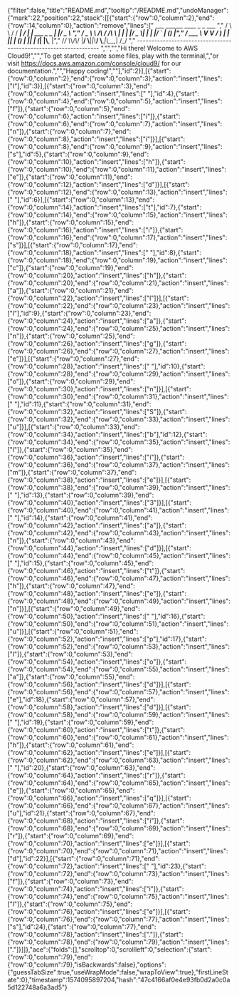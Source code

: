 {"filter":false,"title":"README.md","tooltip":"/README.md","undoManager":{"mark":22,"position":22,"stack":[[{"start":{"row":0,"column":2},"end":{"row":14,"column":0},"action":"remove","lines":["       ___        ______     ____ _                 _  ___  ","        / \\ \\      / / ___|   / ___| | ___  _   _  __| |/ _ \\ ","       / _ \\ \\ /\\ / /\\___ \\  | |   | |/ _ \\| | | |/ _` | (_) |","      / ___ \\ V  V /  ___) | | |___| | (_) | |_| | (_| |\\__, |","     /_/   \\_\\_/\\_/  |____/   \\____|_|\\___/ \\__,_|\\__,_|  /_/ "," ----------------------------------------------------------------- ","","","Hi there! Welcome to AWS Cloud9!","","To get started, create some files, play with the terminal,","or visit https://docs.aws.amazon.com/console/cloud9/ for our documentation.","","Happy coding!",""],"id":2}],[{"start":{"row":0,"column":2},"end":{"row":0,"column":3},"action":"insert","lines":["I"],"id":3}],[{"start":{"row":0,"column":3},"end":{"row":0,"column":4},"action":"insert","lines":[" "],"id":4},{"start":{"row":0,"column":4},"end":{"row":0,"column":5},"action":"insert","lines":["f"]},{"start":{"row":0,"column":5},"end":{"row":0,"column":6},"action":"insert","lines":["i"]},{"start":{"row":0,"column":6},"end":{"row":0,"column":7},"action":"insert","lines":["n"]},{"start":{"row":0,"column":7},"end":{"row":0,"column":8},"action":"insert","lines":["i"]}],[{"start":{"row":0,"column":8},"end":{"row":0,"column":9},"action":"insert","lines":["s"],"id":5},{"start":{"row":0,"column":9},"end":{"row":0,"column":10},"action":"insert","lines":["h"]},{"start":{"row":0,"column":10},"end":{"row":0,"column":11},"action":"insert","lines":["e"]},{"start":{"row":0,"column":11},"end":{"row":0,"column":12},"action":"insert","lines":["d"]}],[{"start":{"row":0,"column":12},"end":{"row":0,"column":13},"action":"insert","lines":[" "],"id":6}],[{"start":{"row":0,"column":13},"end":{"row":0,"column":14},"action":"insert","lines":["t"],"id":7},{"start":{"row":0,"column":14},"end":{"row":0,"column":15},"action":"insert","lines":["h"]},{"start":{"row":0,"column":15},"end":{"row":0,"column":16},"action":"insert","lines":["i"]},{"start":{"row":0,"column":16},"end":{"row":0,"column":17},"action":"insert","lines":["s"]}],[{"start":{"row":0,"column":17},"end":{"row":0,"column":18},"action":"insert","lines":[" "],"id":8},{"start":{"row":0,"column":18},"end":{"row":0,"column":19},"action":"insert","lines":["c"]},{"start":{"row":0,"column":19},"end":{"row":0,"column":20},"action":"insert","lines":["h"]},{"start":{"row":0,"column":20},"end":{"row":0,"column":21},"action":"insert","lines":["a"]},{"start":{"row":0,"column":21},"end":{"row":0,"column":22},"action":"insert","lines":["l"]}],[{"start":{"row":0,"column":22},"end":{"row":0,"column":23},"action":"insert","lines":["l"],"id":9},{"start":{"row":0,"column":23},"end":{"row":0,"column":24},"action":"insert","lines":["a"]},{"start":{"row":0,"column":24},"end":{"row":0,"column":25},"action":"insert","lines":["n"]},{"start":{"row":0,"column":25},"end":{"row":0,"column":26},"action":"insert","lines":["g"]},{"start":{"row":0,"column":26},"end":{"row":0,"column":27},"action":"insert","lines":["e"]}],[{"start":{"row":0,"column":27},"end":{"row":0,"column":28},"action":"insert","lines":[" "],"id":10},{"start":{"row":0,"column":28},"end":{"row":0,"column":29},"action":"insert","lines":["o"]},{"start":{"row":0,"column":29},"end":{"row":0,"column":30},"action":"insert","lines":["n"]}],[{"start":{"row":0,"column":30},"end":{"row":0,"column":31},"action":"insert","lines":[" "],"id":11},{"start":{"row":0,"column":31},"end":{"row":0,"column":32},"action":"insert","lines":["S"]},{"start":{"row":0,"column":32},"end":{"row":0,"column":33},"action":"insert","lines":["u"]}],[{"start":{"row":0,"column":33},"end":{"row":0,"column":34},"action":"insert","lines":["b"],"id":12},{"start":{"row":0,"column":34},"end":{"row":0,"column":35},"action":"insert","lines":["l"]},{"start":{"row":0,"column":35},"end":{"row":0,"column":36},"action":"insert","lines":["i"]},{"start":{"row":0,"column":36},"end":{"row":0,"column":37},"action":"insert","lines":["m"]},{"start":{"row":0,"column":37},"end":{"row":0,"column":38},"action":"insert","lines":["e"]}],[{"start":{"row":0,"column":38},"end":{"row":0,"column":39},"action":"insert","lines":[" "],"id":13},{"start":{"row":0,"column":39},"end":{"row":0,"column":40},"action":"insert","lines":["3"]}],[{"start":{"row":0,"column":40},"end":{"row":0,"column":41},"action":"insert","lines":[" "],"id":14},{"start":{"row":0,"column":41},"end":{"row":0,"column":42},"action":"insert","lines":["a"]},{"start":{"row":0,"column":42},"end":{"row":0,"column":43},"action":"insert","lines":["n"]},{"start":{"row":0,"column":43},"end":{"row":0,"column":44},"action":"insert","lines":["d"]}],[{"start":{"row":0,"column":44},"end":{"row":0,"column":45},"action":"insert","lines":[" "],"id":15},{"start":{"row":0,"column":45},"end":{"row":0,"column":46},"action":"insert","lines":["t"]},{"start":{"row":0,"column":46},"end":{"row":0,"column":47},"action":"insert","lines":["h"]},{"start":{"row":0,"column":47},"end":{"row":0,"column":48},"action":"insert","lines":["e"]},{"start":{"row":0,"column":48},"end":{"row":0,"column":49},"action":"insert","lines":["n"]}],[{"start":{"row":0,"column":49},"end":{"row":0,"column":50},"action":"insert","lines":[" "],"id":16},{"start":{"row":0,"column":50},"end":{"row":0,"column":51},"action":"insert","lines":["u"]}],[{"start":{"row":0,"column":51},"end":{"row":0,"column":52},"action":"insert","lines":["p"],"id":17},{"start":{"row":0,"column":52},"end":{"row":0,"column":53},"action":"insert","lines":["l"]},{"start":{"row":0,"column":53},"end":{"row":0,"column":54},"action":"insert","lines":["o"]},{"start":{"row":0,"column":54},"end":{"row":0,"column":55},"action":"insert","lines":["a"]},{"start":{"row":0,"column":55},"end":{"row":0,"column":56},"action":"insert","lines":["d"]}],[{"start":{"row":0,"column":56},"end":{"row":0,"column":57},"action":"insert","lines":["e"],"id":18},{"start":{"row":0,"column":57},"end":{"row":0,"column":58},"action":"insert","lines":["d"]}],[{"start":{"row":0,"column":58},"end":{"row":0,"column":59},"action":"insert","lines":[" "],"id":19},{"start":{"row":0,"column":59},"end":{"row":0,"column":60},"action":"insert","lines":["t"]},{"start":{"row":0,"column":60},"end":{"row":0,"column":61},"action":"insert","lines":["h"]},{"start":{"row":0,"column":61},"end":{"row":0,"column":62},"action":"insert","lines":["e"]}],[{"start":{"row":0,"column":62},"end":{"row":0,"column":63},"action":"insert","lines":[" "],"id":20},{"start":{"row":0,"column":63},"end":{"row":0,"column":64},"action":"insert","lines":["r"]},{"start":{"row":0,"column":64},"end":{"row":0,"column":65},"action":"insert","lines":["e"]},{"start":{"row":0,"column":65},"end":{"row":0,"column":66},"action":"insert","lines":["q"]}],[{"start":{"row":0,"column":66},"end":{"row":0,"column":67},"action":"insert","lines":["u"],"id":21},{"start":{"row":0,"column":67},"end":{"row":0,"column":68},"action":"insert","lines":["i"]},{"start":{"row":0,"column":68},"end":{"row":0,"column":69},"action":"insert","lines":["r"]},{"start":{"row":0,"column":69},"end":{"row":0,"column":70},"action":"insert","lines":["e"]}],[{"start":{"row":0,"column":70},"end":{"row":0,"column":71},"action":"insert","lines":["d"],"id":22}],[{"start":{"row":0,"column":71},"end":{"row":0,"column":72},"action":"insert","lines":[" "],"id":23},{"start":{"row":0,"column":72},"end":{"row":0,"column":73},"action":"insert","lines":["f"]},{"start":{"row":0,"column":73},"end":{"row":0,"column":74},"action":"insert","lines":["i"]},{"start":{"row":0,"column":74},"end":{"row":0,"column":75},"action":"insert","lines":["l"]},{"start":{"row":0,"column":75},"end":{"row":0,"column":76},"action":"insert","lines":["e"]}],[{"start":{"row":0,"column":76},"end":{"row":0,"column":77},"action":"insert","lines":["s"],"id":24},{"start":{"row":0,"column":77},"end":{"row":0,"column":78},"action":"insert","lines":["."]},{"start":{"row":0,"column":78},"end":{"row":0,"column":79},"action":"insert","lines":["."]}]]},"ace":{"folds":[],"scrolltop":0,"scrollleft":0,"selection":{"start":{"row":0,"column":79},"end":{"row":0,"column":79},"isBackwards":false},"options":{"guessTabSize":true,"useWrapMode":false,"wrapToView":true},"firstLineState":0},"timestamp":1574095897204,"hash":"47c4166af0e4e93fb0d2a0c0a5d122748a6a3ad5"}
